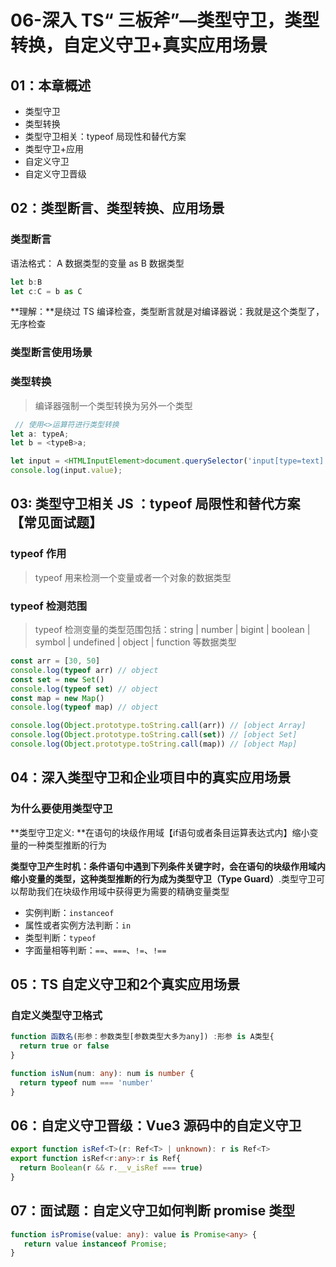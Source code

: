# 06-深入 TS“ 三板斧”—类型守卫，类型转换，自定义守卫+真实应用场景

## 01：本章概述

* 类型守卫
* 类型转换
* 类型守卫相关：typeof 局现性和替代方案
* 类型守卫+应用
* 自定义守卫
* 自定义守卫晋级

## 02：类型断言、类型转换、应用场景

### 类型断言

语法格式： A 数据类型的变量 as B 数据类型

```typescript
let b:B
let c:C = b as C
```

**理解：**是绕过 TS 编译检查，类型断言就是对编译器说：我就是这个类型了，无序检查

### 类型断言使用场景

### 类型转换

> 编译器强制一个类型转换为另外一个类型

```typescript
 // 使用<>运算符进行类型转换
let a: typeA;
let b = <typeB>a;

let input = <HTMLInputElement>document.querySelector('input[type=text]');
console.log(input.value);
```

## 03: 类型守卫相关 JS ：typeof 局限性和替代方案【常见面试题】

### typeof 作用

> typeof 用来检测一个变量或者一个对象的数据类型

### typeof 检测范围

> typeof 检测变量的类型范围包括：string | number | bigint | boolean | symbol | undefined | object | function 等数据类型

```typescript
const arr = [30, 50]
console.log(typeof arr) // object
const set = new Set()
console.log(typeof set) // object
const map = new Map()
console.log(typeof map) // object

console.log(Object.prototype.toString.call(arr)) // [object Array]
console.log(Object.prototype.toString.call(set)) // [object Set]
console.log(Object.prototype.toString.call(map)) // [object Map]
```

## 04：深入类型守卫和企业项目中的真实应用场景

### 为什么要使用类型守卫

**类型守卫定义: **在语句的块级作用域【if语句或者条目运算表达式内】缩小变量的一种类型推断的行为

**类型守卫产生时机：**条件语句中遇到下列条件关键字时，会在语句的块级作用域内缩小变量的类型，这种类型推断的行为成为**类型守卫（Type Guard）**.类型守卫可以帮助我们在块级作用域中获得更为需要的精确变量类型

* 实例判断：`instanceof`
* 属性或者实例方法判断：`in`
* 类型判断：`typeof`
* 字面量相等判断：`==`、`===`、`!=`、`!==`

## 05：TS 自定义守卫和2个真实应用场景

### 自定义类型守卫格式

```typescript
function 函数名(形参：参数类型[参数类型大多为any]) :形参 is A类型{
  return true or false
}
```

```typescript
function isNum(num: any): num is number {
  return typeof num === 'number'
}
```

## 06：自定义守卫晋级：Vue3 源码中的自定义守卫

```typescript
export function isRef<T>(r: Ref<T> | unknown): r is Ref<T>
export function isRef<r:any>:r is Ref{
  return Boolean(r && r.__v_isRef === true)
}
```

## 07：面试题：自定义守卫如何判断 promise 类型

```typescript
function isPromise(value: any): value is Promise<any> {
   return value instanceof Promise;
}
```

